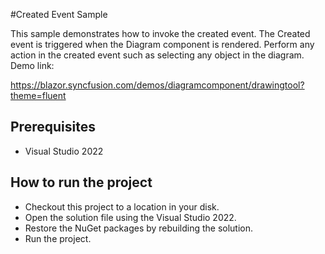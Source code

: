 #Created Event Sample

This sample demonstrates how to invoke the created event. The Created event is triggered when the Diagram component is rendered. Perform any action in the created event such as selecting any object in the diagram.
Demo link: 

https://blazor.syncfusion.com/demos/diagramcomponent/drawingtool?theme=fluent

## Prerequisites

* Visual Studio 2022

## How to run the project

* Checkout this project to a location in your disk.
* Open the solution file using the Visual Studio 2022.
* Restore the NuGet packages by rebuilding the solution.
* Run the project.
